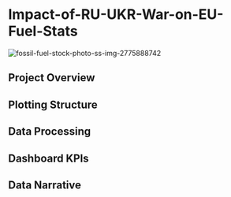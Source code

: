 # Impact-of-RU-UKR-War-on-EU-Fuel-Stats
![fossil-fuel-stock-photo-ss-img-2775888742](https://github.com/user-attachments/assets/6a8acaf1-c743-416c-aec6-a0fbfce266e7)


## Project Overview 

## Plotting Structure

## Data Processing 


## Dashboard KPIs 


## Data Narrative 

